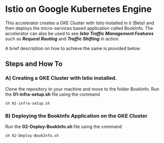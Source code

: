 # Istio on Google Kubernetes Engine

This accelerator creates a GKE Cluster with Istio installed in it (Beta) and then deploys the micro-services based application called BookInfo. The accelerator can also be used to see ***Istio Traffic Management Features*** such as ***Request Routing*** and ***Traffic Shifting*** in action. 

A brief description on how to achieve the same is provided below. 


## Steps and How To

### A) Creating a GKE Cluster with Istio installed. 
Clone the repository to your machine and move to the folder Bookinfo. 
Run the **01-infra-setup.sh** file using the command 
```
sh 01-infra-setup.sh
```

### B) Deploying the BookInfo Application on the GKE Cluster
Run the **02-Deploy-BookInfo.sh** file using the command 
```
sh 02-Deploy-BookInfo.sh
```
